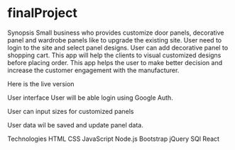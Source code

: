 # finalProject

Synopsis
Small business who provides customize door panels, decorative panel and wardrobe panels like to upgrade the existing site. User need to login to the site and select  panel designs. User can add decorative panel to shopping cart. This app will help the clients to visual customized designs before placing order. This app helps the user to make better decision and increase the customer engagement with the manufacturer.

Here is the live version

User interface
User will be able login using Google Auth.

User can input sizes for customized panels

User data wil be saved and update panel data.

Technologies
HTML
CSS
JavaScript
Node.js
Bootstrap
jQuery
SQl
React
